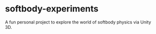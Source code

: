 # softbody-experiments
A fun personal project to explore the world of softbody physics via Unity 3D. 
